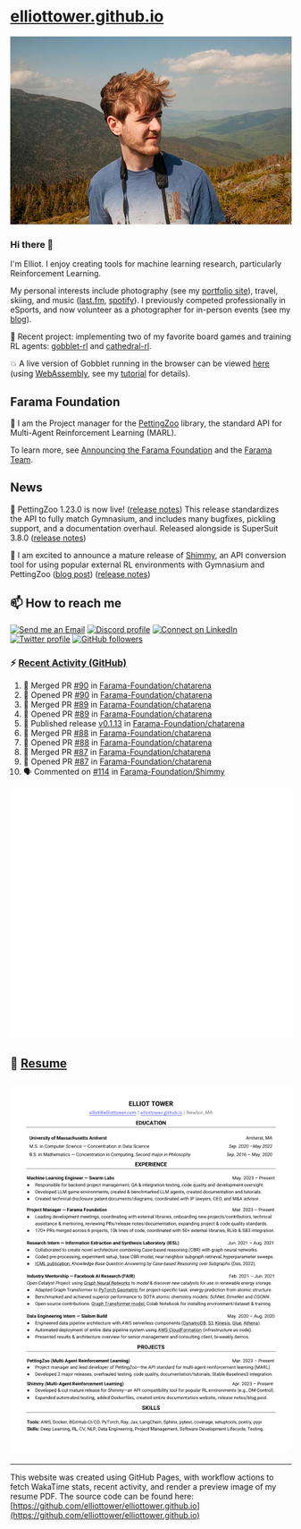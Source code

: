 # [elliottower.github.io](https://github.com/elliottower/elliottower.github.io)

[![A wild Elliot on Mt Washington](https://raw.githubusercontent.com/elliottower/elliottower.github.io/main/src/jpg/DSCF7539-600px.jpg?raw=true)](https://raw.githubusercontent.com/elliottower/elliottower.github.io/main/src/jpg/DSCF7539.jpg?raw=true)

### Hi there 👋

I'm Elliot. I enjoy creating tools for machine learning research, particularly Reinforcement Learning.

My personal interests include photography (see my [portfolio site](https://www.elliottower.com/)), travel, skiing, and music ([last.fm](https://www.last.fm/user/ajsdlfkwer), [spotify](https://open.spotify.com/user/12132818380)). I previously competed professionally in eSports, and now volunteer as a photographer for in-person events (see my [blog](https://www.elliottower.com/stories/?category=events)).

🤖 Recent project: implementing two of my favorite board games and training RL agents: [gobblet-rl](https://github.com/elliottower/gobblet-rl) and [cathedral-rl](https://github.com/elliottower/cathedral-rl). 

💥 A live version of Gobblet running in the browser can be viewed [here](https://elliottower.github.io/gobblet-rl/) (using [WebAssembly](https://webassembly.org/), see my [tutorial](https://github.com/elliottower/gobblet-rl/blob/main/tutorials/WebAssembly/web_assembly.md) for details).

## Farama Foundation

🚀 I am the Project manager for the [PettingZoo](https://github.com/Farama-Foundation/PettingZoo) library, the standard API for Multi-Agent Reinforcement Learning (MARL). 

To learn more, see [Announcing the Farama Foundation](https://farama.org/Announcing-The-Farama-Foundation) and the [Farama Team](https://farama.org/team).

## News

🎉 PettingZoo 1.23.0 is now live! ([release notes](https://github.com/Farama-Foundation/PettingZoo/releases/tag/1.23.0)) This release standardizes the API to fully match Gymnasium, and includes many bugfixes, pickling support, and a documentation overhaul. Released alongside is SuperSuit 3.8.0 ([release notes](https://github.com/Farama-Foundation/SuperSuit/releases/tag/3.8.0)) 

<!-- ![GitHub Release Date](https://img.shields.io/github/release-date/Farama-Foundation/PettingZoo) -->

🎉 I am excited to announce a mature release of [Shimmy](https://github.com/Farama-Foundation/Shimmy), an API conversion tool for using popular external RL environments with Gymnasium and PettingZoo ([blog post](https://farama.org/Announcing-Shimmy)) ([release notes](https://github.com/Farama-Foundation/Shimmy/releases/tag/v1.0.0)) 

## 📫 How to reach me

 [![Send me an Email](https://img.shields.io/badge/email-elliot%40elliottower.com-blue)](mailto:elliot@elliottower.com)
 [![Discord profile](https://img.shields.io/badge/Discord-7289DA?style=flat&logo=discord&logoColor=white)](https://discord.com/users/83091537923145728)
 [![Connect on LinkedIn](https://img.shields.io/badge/--linkedin?label=LinkedIn&logo=LinkedIn&style=social)](https://www.linkedin.com/in/elliot-tower)
 [![Twitter profile](https://img.shields.io/twitter/follow/elliottower?style=social)](https://twitter.com/ElliotTower/)
 [![GitHub followers](https://img.shields.io/github/followers/elliottower?style=social)](https://github.com/elliottower/)

### ⚡ [Recent Activity (GitHub)](https://github.com/elliottower)

<!--START_SECTION:activity-->
1. 🎉 Merged PR [#90](https://github.com/Farama-Foundation/chatarena/pull/90) in [Farama-Foundation/chatarena](https://github.com/Farama-Foundation/chatarena)
2. 💪 Opened PR [#90](https://github.com/Farama-Foundation/chatarena/pull/90) in [Farama-Foundation/chatarena](https://github.com/Farama-Foundation/chatarena)
3. 🎉 Merged PR [#89](https://github.com/Farama-Foundation/chatarena/pull/89) in [Farama-Foundation/chatarena](https://github.com/Farama-Foundation/chatarena)
4. 💪 Opened PR [#89](https://github.com/Farama-Foundation/chatarena/pull/89) in [Farama-Foundation/chatarena](https://github.com/Farama-Foundation/chatarena)
5. 🚀 Published release [v0.1.13](https://github.com/Farama-Foundation/chatarena/releases/tag/v0.1.13.1) in [Farama-Foundation/chatarena](https://github.com/Farama-Foundation/chatarena)
6. 🎉 Merged PR [#88](https://github.com/Farama-Foundation/chatarena/pull/88) in [Farama-Foundation/chatarena](https://github.com/Farama-Foundation/chatarena)
7. 💪 Opened PR [#88](https://github.com/Farama-Foundation/chatarena/pull/88) in [Farama-Foundation/chatarena](https://github.com/Farama-Foundation/chatarena)
8. 🎉 Merged PR [#87](https://github.com/Farama-Foundation/chatarena/pull/87) in [Farama-Foundation/chatarena](https://github.com/Farama-Foundation/chatarena)
9. 💪 Opened PR [#87](https://github.com/Farama-Foundation/chatarena/pull/87) in [Farama-Foundation/chatarena](https://github.com/Farama-Foundation/chatarena)
10. 🗣 Commented on [#114](https://github.com/Farama-Foundation/Shimmy/issues/114#issuecomment-1816804203) in [Farama-Foundation/Shimmy](https://github.com/Farama-Foundation/Shimmy)
<!--END_SECTION:activity-->


<picture>
  <a href="https://metrics.lecoq.io/insights?user=elliottower">
   <img src="/github-metrics.svg" alt="Metrics">
  </a>
</picture>

## 📄 [Resume](https://elliottower.github.io/src/pdf/resume.pdf)

<!-- PDF-TO-MARKDOWN:START -->
![Page 1](src/png/page1.png "Page 1")
---
<!-- PDF-TO-MARKDOWN:END -->

----

This website was created using GitHub Pages, with workflow actions to fetch WakaTime stats, recent activity, and render a preview image of my resume PDF. The source code can be found here: [https://github.com/elliottower/elliottower.github.io](https://github.com/elliottower/elliottower.github.io)
